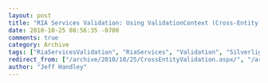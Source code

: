 ```yaml
---
layout: post
title: "RIA Services Validation: Using ValidationContext (Cross-Entity Validation)"
date: 2010-10-25 08:56:35 -0700
comments: true
category: Archive
tags: ["RiaServicesValidation", "RiaServices", "Validation", "Silverlight", "DataAnnotations"]
redirect_from: ["/archive/2010/10/25/CrossEntityValidation.aspx/", "/archive/2010/10/25/crossentityvalidation.aspx"]
author: "Jeff Handley"
---
```


